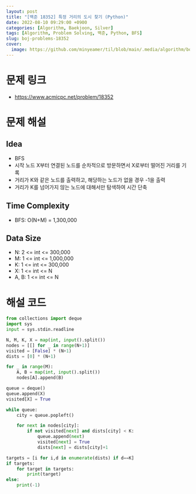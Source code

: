 ```yaml
---
layout: post
title: "[백준 18352] 특정 거리의 도시 찾기 (Python)"
date: 2022-08-10 09:29:00 +0900
categories: [Algorithm, Baekjoon, Silver]
tags: [Algorithm, Problem Solving, 백준, Python, BFS]
slug: boj-problems-18352
cover:
  image: https://github.com/minyeamer/til/blob/main/.media/algorithm/boj-logo.png?raw=true
---
```


# 문제 링크
- https://www.acmicpc.net/problem/18352

# 문제 해설

## Idea
- BFS
- 시작 노드 X부터 연결된 노드를 순차적으로 방문하면서 X로부터 떨어진 거리를 기록
- 거리가 K와 같은 노드를 출력하고, 해당하는 노드가 없을 경우 -1을 출력
- 거리가 K를 넘어가지 않는 노드에 대해서만 탐색하여 시간 단축

## Time Complexity
- BFS: O(N+M) = 1,300,000

## Data Size
- N: 2 <= int <= 300,000
- M: 1 <= int <= 1,000,000
- K: 1 <= int <= 300,000
- X: 1 <= int <= N
- A, B: 1 <= int <= N

# 해설 코드

```python
from collections import deque
import sys
input = sys.stdin.readline

N, M, K, X = map(int, input().split())
nodes = [[] for _ in range(N+1)]
visited = [False] * (N+1)
dists = [0] * (N+1)

for _ in range(M):
    A, B = map(int, input().split())
    nodes[A].append(B)

queue = deque()
queue.append(X)
visited[X] = True

while queue:
    city = queue.popleft()

    for next in nodes[city]:
        if not visited[next] and dists[city] < K:
            queue.append(next)
            visited[next] = True
            dists[next] = dists[city]+1

targets = [i for i,d in enumerate(dists) if d==K]
if targets:
    for target in targets:
        print(target)
else:
    print(-1)
```
